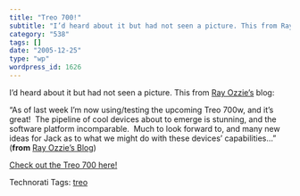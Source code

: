 ```yaml
---
title: "Treo 700!"
subtitle: "I’d heard about it but had not seen a picture. This from Ray Ozzie’s"
category: "538"
tags: []
date: "2005-12-25"
type: "wp"
wordpress_id: 1626
---
```

I’d heard about it but had not seen a picture. This from [Ray Ozzie’s](http://spaces.msn.com/members/rayozzie/Blog/cns!1pyct_cYtbBtOBPDVAumMEdw!262.entry) blog:

“As of last week I’m now using/testing the upcoming Treo 700w, and it’s great!  The pipeline of cool devices about to emerge is stunning, and the software platform incomparable.  Much to look forward to, and many new ideas for Jack as to what we might do with these devices’ capabilities…” (**from** [Ray Ozzie’s Blog](http://spaces.msn.com/members/rayozzie/Blog/cns!1pyct_cYtbBtOBPDVAumMEdw!262.entry))

[Check out the Treo 700 here!](http://vzwshop.com/treo700w/)

Technorati Tags: [treo](http://www.technorati.com/tag/treo)